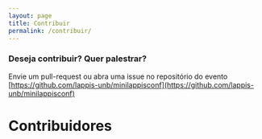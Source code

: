 ```yaml
---
layout: page
title: Contribuir
permalink: /contribuir/
---
```


### Deseja contribuir? Quer palestrar?

Envie um pull-request ou abra uma issue no
repositório do evento
[https://github.com/lappis-unb/minilappisconf](https://github.com/lappis-unb/minilappisconf)

# Contribuidores


